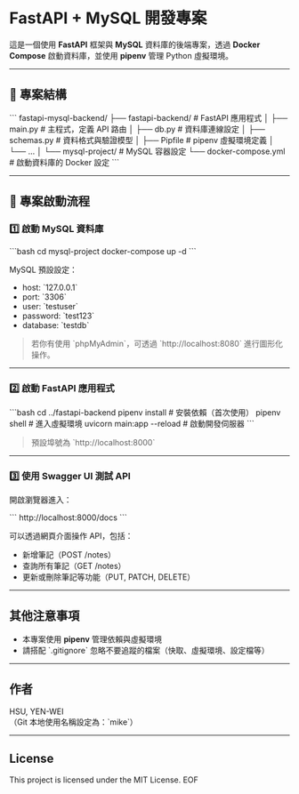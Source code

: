# FastAPI + MySQL 開發專案

這是一個使用 **FastAPI** 框架與 **MySQL** 資料庫的後端專案，透過 **Docker Compose** 啟動資料庫，並使用 **pipenv** 管理 Python 虛擬環境。

---

## 📁 專案結構

\`\`\`
fastapi-mysql-backend/
├── fastapi-backend/          # FastAPI 應用程式
│   ├── main.py               # 主程式，定義 API 路由
│   ├── db.py                 # 資料庫連線設定
│   ├── schemas.py            # 資料格式與驗證模型
│   ├── Pipfile               # pipenv 虛擬環境定義
│   └── ...
│
└── mysql-project/            # MySQL 容器設定
    └── docker-compose.yml    # 啟動資料庫的 Docker 設定
\`\`\`

---

## 🚀 專案啟動流程

### 1️⃣ 啟動 MySQL 資料庫

\`\`\`bash
cd mysql-project
docker-compose up -d
\`\`\`

MySQL 預設設定：
- host: \`127.0.0.1\`
- port: \`3306\`
- user: \`testuser\`
- password: \`test123\`
- database: \`testdb\`

> 若你有使用 \`phpMyAdmin\`，可透過 \`http://localhost:8080\` 進行圖形化操作。

---

### 2️⃣ 啟動 FastAPI 應用程式

\`\`\`bash
cd ../fastapi-backend
pipenv install             # 安裝依賴（首次使用）
pipenv shell               # 進入虛擬環境
uvicorn main:app --reload  # 啟動開發伺服器
\`\`\`

> 預設埠號為 \`http://localhost:8000\`

---

### 3️⃣ 使用 Swagger UI 測試 API

開啟瀏覽器進入：

\`\`\`
http://localhost:8000/docs
\`\`\`

可以透過網頁介面操作 API，包括：
- 新增筆記（POST /notes）
- 查詢所有筆記（GET /notes）
- 更新或刪除筆記等功能（PUT, PATCH, DELETE）

---

##  其他注意事項

- 本專案使用 **pipenv** 管理依賴與虛擬環境
- 請搭配 \`.gitignore\` 忽略不要追蹤的檔案（快取、虛擬環境、設定檔等）

---

## 作者

HSU, YEN-WEI  
（Git 本地使用名稱設定為：\`mike\`）

---

## License

This project is licensed under the MIT License.
EOF
